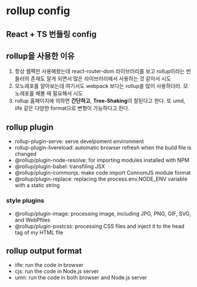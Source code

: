 # rollup config

## React + TS 번들링 config

## rollup을 사용한 이유

1. 항상 웹팩만 사용해왔는데 react-router-dom 라이브러리를 보고 rollup이라는 번들러의 존재도 알게 되면서 많은 라이브러리에서 사용하는 것 같아서 시도
2. 모노레포를 알아보는데 여기서도 webpack 보다는 rollup을 많이 사용하더라. 모노레포를 해볼 때 필요해서 시도
3. rollup 홈페이지에 의하면 **간단하고**, **Tree-Shaking**이 잘된다고 한다. 또 umd, iife 같은 다양한 format으로 변형이 가능하다고 한다.

## rollup plugin

- rollup-plugin-serve: serve develpoment environment
- rollup-plugin-livereload: automatic browser refresh when the build file is changed
- @rollup/plugin-node-resolve: for importing modules installed with NPM
- @rollup/plugin-babel: transfiling JSX
- @rollup/plugin-commonjs: make code import ConnomJS module format
- @rollup/plugin-replace: replacing the process.env.NODE_ENV variable with a static string

### style plugins

- @rollup/plugin-image: processing image, including JPG, PNG, GIF, SVG, and WebPfiles
- @rollup/plugin-postcss: processing CSS files and inject it to the head tag of my HTML file

## rollup output format

- iife: run the code in browser
- cjs: run the code in Node.js server
- umn: run the code in both browser and Node.js server
